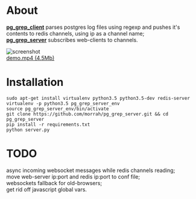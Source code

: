 # About

**[pg_grep_client](https://github.com/morrah/pg_grep_client)** parses postgres log files using regexp and pushes it's contents to redis channels, using ip as a channel name;  
**[pg_grep_server](https://github.com/morrah/pg_grep_server)** subscribes web-clients to channels.

![screenshot](https://files.catbox.moe/pbjdyt.png "screenshot")  
[demo.mp4 (4.5Mb)](https://files.catbox.moe/wkly9h.mp4)

# Installation

```
sudo apt-get install virtualenv python3.5 python3.5-dev redis-server
virtualenv -p python3.5 pg_grep_server_env
source pg_grep_server_env/bin/activate
git clone https://github.com/morrah/pg_grep_server.git && cd pg_grep_server
pip install -r requirements.txt
python server.py
```

# TODO

async incoming websocket messages while redis channels reading;  
move web-server ip:port and redis ip:port to conf file;  
websockets fallback for old-browsers;  
get rid off javascript global vars.
